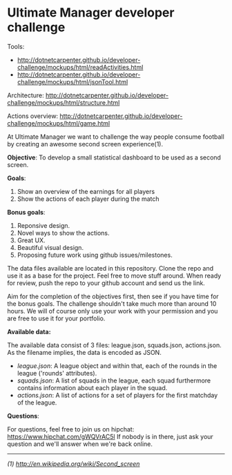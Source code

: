 Ultimate Manager developer challenge
====================================

Tools: 
- http://dotnetcarpenter.github.io/developer-challenge/mockups/html/readActivities.html
- http://dotnetcarpenter.github.io/developer-challenge/mockups/html/jsonTool.html

Architecture: http://dotnetcarpenter.github.io/developer-challenge/mockups/html/structure.html

Actions overview: http://dotnetcarpenter.github.io/developer-challenge/mockups/html/game.html


At Ultimate Manager we want to challenge the way people consume football by creating an awesome second screen experience(1).

**Objective**: To develop a small statistical dashboard to be used as a second screen.

**Goals**:

1. Show an overview of the earnings for all players
2. Show the actions of each player during the match

**Bonus goals**:

1. Reponsive design.
2. Novel ways to show the actions.
3. Great UX.
4. Beautiful visual design.
5. Proposing future work using github issues/milestones.

The data files available are located in this repository. Clone the repo and use it as a base for the project. Feel free to move stuff around. When ready for review, push the repo to your github account and send us the link.

Aim for the completion of the objectives first, then see if you have time for the bonus goals.
The challenge shouldn't take much more than around 10 hours.
We will of course only use your work with your permission and you are free to use it for your portfolio.

**Available data:**

The available data consist of 3 files: league.json, squads.json, actions.json. As the filename implies, the data is encoded as JSON.

- *league.json*: A league object and within that, each of the rounds in the league ('rounds' attributes).
- *squads.json*: A list of squads in the league, each squad furthermore contains information about each player in the squad.
- *actions.json*: A list of actions for a set of players for the first matchday of the league.

**Questions**:

For questions, feel free to join us on hipchat: https://www.hipchat.com/gWQVrAC5l
If nobody is in there, just ask your question and we'll answer when we're back online.
___
*(1) http://en.wikipedia.org/wiki/Second_screen*
